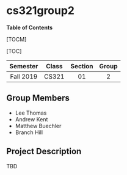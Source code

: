 # cs321group2

**Table of Contents**

[TOCM]

[TOC]

|  Semester |  Class   | Section | Group |
|:---------:|:--------:|:-------:|:-----:|
| Fall 2019 |   CS321  |   01    |   2   |

## Group Members 
* Lee Thomas 
* Andrew Kent
* Matthew Buechler
* Branch Hill

## Project Description
TBD
